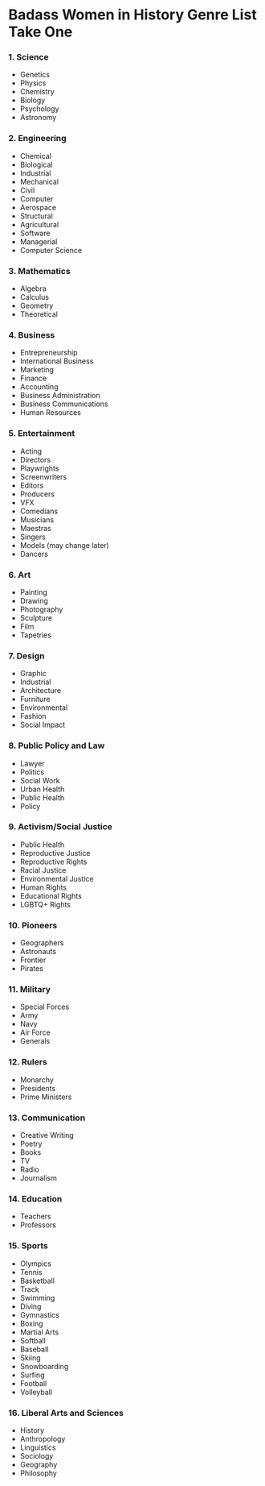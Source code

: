 # Badass Women in History Genre List Take One

### 1. Science
  * Genetics 
  * Physics 
  * Chemistry 
  * Biology 
  * Psychology
  * Astronomy
    
### 2. Engineering 
  * Chemical 
  * Biological 
  * Industrial 
  * Mechanical 
  * Civil 
  * Computer 
  * Aerospace 
  * Structural
  * Agricultural
  * Software 
  * Managerial
  * Computer Science
	
### 3. Mathematics
  * Algebra 
  * Calculus 
  * Geometry 
  * Theoretical
    
### 4. Business
  * Entrepreneurship
  * International Business
  * Marketing 
  * Finance 
  * Accounting
  * Business Administration
  * Business Communications
  * Human Resources
    
### 5. Entertainment
  * Acting 
  * Directors
  * Playwrights 
  * Screenwriters
  * Editors
  * Producers
  * VFX 
  * Comedians
  * Musicians 
  * Maestras
  * Singers 
  * Models (may change later)
  * Dancers
    
### 6. Art
  * Painting 
  * Drawing
  * Photography 
  * Sculpture 
  * Film 
  * Tapetries
    
### 7. Design 
  * Graphic
  * Industrial 
  * Architecture 
  * Furniture 
  * Environmental 
  * Fashion 
  * Social Impact
    
### 8. Public Policy and Law
  * Lawyer 
  * Politics 
  * Social Work 
  * Urban Health
  * Public Health
  * Policy
	
### 9. Activism/Social Justice 
  * Public Health 
  * Reproductive Justice 
  * Reproductive Rights 
  * Racial Justice
  * Environmental Justice 
  * Human Rights 
  * Educational Rights 
  * LGBTQ+ Rights
	
### 10. Pioneers
  * Geographers 
  * Astronauts 
  * Frontier  
  * Pirates
    
### 11. Military 
  * Special Forces
  * Army 
  * Navy 
  * Air Force 
  * Generals 
    
### 12. Rulers 
  * Monarchy 
  * Presidents 
  * Prime Ministers 
    
### 13. Communication
  * Creative Writing 
  * Poetry
  * Books
  * TV 
  * Radio
  * Journalism
  
### 14. Education
  * Teachers 
  * Professors 
    
### 15. Sports
  * Olympics 
  * Tennis 
  * Basketball
  * Track
  * Swimming
  * Diving
  * Gymnastics 
  * Boxing 
  * Martial Arts 
  * Softball
  * Baseball
  * Skiing
  * Snowboarding
  * Surfing
  * Football
  * Volleyball
  
### 16. Liberal Arts and Sciences
  * History
  * Anthropology 
  * Linguistics 
  * Sociology
  * Geography 
  * Philosophy
